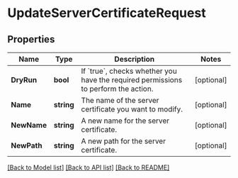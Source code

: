 # UpdateServerCertificateRequest

## Properties

Name | Type | Description | Notes
------------ | ------------- | ------------- | -------------
**DryRun** | **bool** | If &#x60;true&#x60;, checks whether you have the required permissions to perform the action. | [optional] 
**Name** | **string** | The name of the server certificate you want to modify. | [optional] 
**NewName** | **string** | A new name for the server certificate. | [optional] 
**NewPath** | **string** | A new path for the server certificate. | [optional] 

[[Back to Model list]](../README.md#documentation-for-models) [[Back to API list]](../README.md#documentation-for-api-endpoints) [[Back to README]](../README.md)


